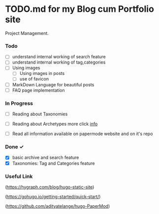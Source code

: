 # TODO.md for my Blog cum Portfolio site

Project Management.

### Todo
- [ ] understand internal working of search feature  
- [ ] understand internal working of tag,categories
- [ ] Using images 
  - [ ] Using images in posts
  - [ ] use of favicon 
- [ ] MarkDown Language for beautiful posts
- [ ] FAQ page implementation

### In Progress

- [ ] Reading about Taxonomies
- [ ] Reading about Archetypes more click [info](https://stackoverflow.com/questions/58577291/how-to-add-tags-and-categories-when-creating-new-post-by-hugo-new-post-md)
- [ ] Read all information available on papermode website and on it's repo



### Done ✓

- [x] basic archive and search feature
- [x] Taxonomies: Tag and Categories feature

### Useful Link
(https://hygraph.com/blog/hugo-static-site) 

(https://gohugo.io/getting-started/quick-start/)

(https://github.com/adityatelange/hugo-PaperMod)
